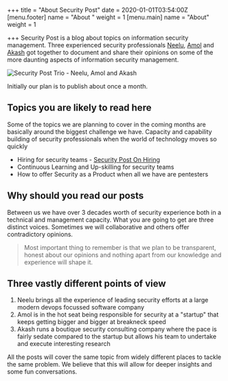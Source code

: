 +++
title = "About Security Post"
date = 2020-01-01T03:54:00Z
[menu.footer]
name = "About "
weight = 1
[menu.main]
name = "About"
weight = 1

+++
Security Post is a blog about topics on information security management. Three experienced security professionals [Neelu](https://securitypost.in/author/neelu-tripathi/ "About Neelu"), [Amol](https://securitypost.in/author/amol-naik/ "About Amol") and [Akash](https://securitypost.in/author/akash-mahajan/ "About Akash") got together to document and share their opinions on some of the more daunting aspects of information security management.

![Security Post Trio - Neelu, Amol and Akash](/images/security-post-trio-smaller.jpg "Security Post Trio - Neelu, Amol and Akash")

Initially our plan is to publish about once a month.

## Topics you are likely to read here

Some of the topics we are planning to cover in the coming months are basically around the biggest challenge we have. Capacity and capability building of security professionals when the world of technology moves so quickly

* Hiring for security teams - [Security Post On Hiring](https://securitypost.in/categories/on-hiring/)
* Continuous Learning and Up-skilling for security teams
* How to offer Security as a Product when all we have are pentesters

## Why should you read our posts

Between us we have over 3 decades worth of security experience both in a technical and management capacity. What you are going to get are three distinct voices. Sometimes we will collaborative and others offer contradictory opinions.

> Most important thing to remember is that we plan to be transparent, honest about our opinions and nothing apart from our knowledge and experience will shape it.

## Three vastly different points of view

1. Neelu brings all the experience of leading security efforts at a large modern devops focussed software company
2. Amol is in the hot seat being responsible for security at a "startup" that keeps getting bigger and bigger at breakneck speed
3. Akash runs a boutique security consulting company where the pace is fairly sedate compared to the startup but allows his team to undertake and execute interesting research

All the posts will cover the same topic from widely different places to tackle the same problem. We believe that this will allow for deeper insights and some fun conversations.